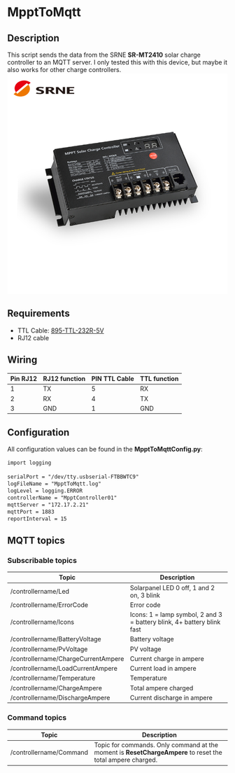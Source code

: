 # MpptToMqtt
## Description
This script sends the data from the SRNE **SR-MT2410** solar charge controller to an MQTT server. I only tested this with this device, but maybe it also works for other charge controllers.
![SRNE SR-MT2410](/images/SRNE-SR-MT2410.jpg)
## Requirements

 - TTL Cable:
   [895-TTL-232R-5V](https://www.mouser.ch/ProductDetail/FTDI/TTL-232R-5V?qs=OMDV80DKjRorBEBwmlJ4Pg==&gclid=Cj0KCQjwoub3BRC6ARIsABGhnya3tCWSCe0dIKwnhwxVtWlH5CdFpzyQSQgBPCcao4L1b93XQLkidTYaAvbGEALw_wcB)
 - RJ12 cable

## Wiring
| Pin RJ12 | RJ12 function | PIN TTL Cable | TTL function |
|--|--|--|--|
| 1 | TX | 5 | RX |
| 2 | RX | 4 | TX |
| 3 | GND | 1 | GND |

## Configuration
All configuration values can be found in the **MpptToMqttConfig.py**:

    import logging
    
    serialPort = "/dev/tty.usbserial-FTBBWTC9"
    logFileName = "MpptToMqtt.log"
    logLevel = logging.ERROR
    controllerName = "MpptController01"
    mqttServer = "172.17.2.21"
    mqttPort = 1883
    reportInterval = 15
## MQTT topics
### Subscribable topics
| Topic | Description |
|--|--|
|/controllername/Led| Solarpanel LED 0 off, 1 and 2 on, 3 blink |
|/controllername/ErrorCode| Error code |
|/controllername/Icons| Icons: 1 = lamp symbol, 2 and 3 = battery blink, 4+ battery blink fast |
|/controllername/BatteryVoltage| Battery voltage |
|/controllername/PvVoltage| PV voltage |
|/controllername/ChargeCurrentAmpere| Current charge in ampere |
|/controllername/LoadCurrentAmpere| Current load in ampere |
|/controllername/Temperature| Temperature |
|/controllername/ChargeAmpere| Total ampere charged |
|/controllername/DischargeAmpere| Current discharge in ampere |
### Command topics
| Topic | Description |
|--|--|
| /controllername/Command | Topic for commands. Only command at the moment is **ResetChargeAmpere** to reset the total ampere charged. |
